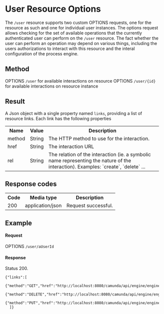 User Resource Options
=====================

The `/user` resource supports two custom OPTIONS requests, one for the resource as such and one for individual user instances. The options request allows checking for the set of available operations that the currently authenticated user can perform on the `/user` resource. The fact whether the user can perform an operation may depend on various things, including the users authorizations to interact with this resource and the interal configuration of the process engine.

Method
------

OPTIONS `/user` for available interactions on resource
OPTIONS `/user/{id}` for available interactions on resource instance


Result
------

A Json object with a single property named `links`, providing a list of resource links. Each link has the following properties

<table class="table table-striped">
  <tr>
    <th>Name</th>
    <th>Value</th>
    <th>Description</th>
  </tr>
  <tr>
    <td>method</td>
    <td>String</td>
    <td>The HTTP method to use for the interaction.</td>
  </tr>
  <tr>
    <td>href</td>
    <td>String</td>
    <td>The interaction URL</td>
  </tr>
  <tr>
    <td>rel</td>
    <td>String</td>
    <td>The relation of the interaction (ie. a symbolic name representing the nature of the interaction). Examples: `create`, `delete` ...</td>
  </tr>  
</table>


Response codes
--------------

<table class="table table-striped">
  <tr>
    <th>Code</th>
    <th>Media type</th>
    <th>Description</th>
  </tr>
  <tr>
    <td>200</td>
    <td>application/json</td>
    <td>Request successful.</td>
  </tr>
</table>

Example
-------

#### Request

OPTIONS `/user/aUserId`
  
#### Response

Status 200.

    {"links":[
      {"method":"GET","href":"http://localhost:8080/camunda/api/engine/engine/default/user/peter/profile","rel":"self"},
      {"method":"DELETE","href":"http://localhost:8080/camunda/api/engine/engine/default/user/peter","rel":"delete"},
      {"method":"PUT","href":"http://localhost:8080/camunda/api/engine/engine/default/user/peter/profile","rel":"update"}
      ]}